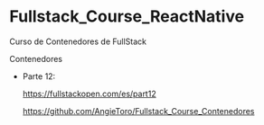 # Fullstack_Course_ReactNative
Curso de Contenedores de FullStack

Contenedores
- Parte 12:

    https://fullstackopen.com/es/part12

    https://github.com/AngieToro/Fullstack_Course_Contenedores